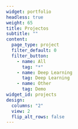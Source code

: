 ```yaml
---
widget: portfolio
headless: true
weight: 65
title: Projectos
subtitle: ""
content:
  page_type: project
  filter_default: 0
  filter_button:
    - name: All
      tag: "*"
    - name: Deep Learning
      tag: Deep Learning
    - name: Other
      tag: Demo
widget_id: projects
design:
  columns: "2"
  view: 2
  flip_alt_rows: false
---
```

